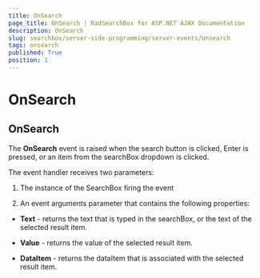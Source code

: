 ```yaml
---
title: OnSearch
page_title: OnSearch | RadSearchBox for ASP.NET AJAX Documentation
description: OnSearch
slug: searchbox/server-side-programming/server-events/onsearch
tags: onsearch
published: True
position: 1
---
```


# OnSearch



## OnSearch

The **OnSearch** event is raised when the search button is clicked, Enter is pressed, or an item from the searchBox dropdown is clicked.

The event handler receives two parameters:

1. The instance of the SearchBox firing the event

1. An event arguments parameter that contains the following properties:

* **Text** - returns the text that is typed in the searchBox, or the text of the selected result item.

* **Value** - returns the value of the selected result item.

* **DataItem** - returns the dataItem that is associated with the selected result item.
